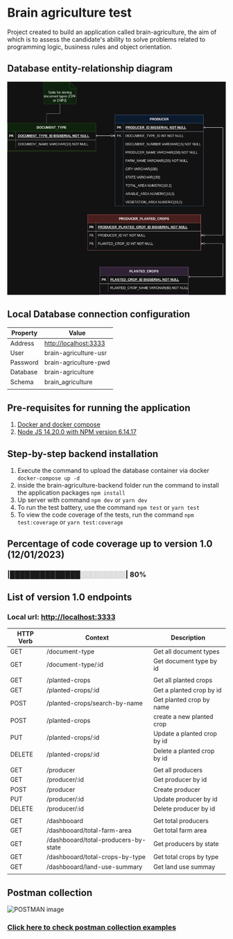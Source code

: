 # Brain agriculture test

Project created to build an application called brain-agriculture, the aim of which is to assess the candidate's ability to solve problems related to programming logic, business rules and object orientation.

## Database entity-relationship diagram

![ER diagram](ER_DIAGRAM.png)

## Local Database connection configuration

| Property                | Value                   |
|-------------------------|-------------------------|
| Address                 | <http://localhost:3333> |
| User                    | brain-agriculture-usr   |
| Password                | brain-agriculture-pwd   |
| Database                | brain-agriculture       |
| Schema                  | brain_agriculture       |
|                         |                         |

## Pre-requisites for running the application

1. [Docker and docker compose](https://docs.docker.com/get-docker/)
2. [Node JS 14.20.0 with NPM version 6.14.17](https://nodejs.org/en/blog/release/v14.20.0)

## Step-by-step backend installation

1. Execute the command to upload the database container via docker ```docker-compose up -d```
2. inside the brain-agriculture-backend folder run the command to install the application packages ```npm install```
3. Up server with command ```npm dev``` or ```yarn dev```
4. To run the test battery, use the command ```npm test``` or ```yarn test```
5. To view the code coverage of the tests, run the command ```npm test:coverage``` or ```yarn test:coverage```

## Percentage of code coverage up to version 1.0 (12/01/2023)

### |██████████████░░░░░░░░░| 80%

## List of version 1.0 endpoints

### Local url: <http://localhost:3333>

| HTTP Verb  | Context               | Description                                    |
|------------|-----------------------|------------------------------------------------|
| GET        | /document-type        | Get all document types                         |
| GET        | /document-type/:id    | Get document type by id                        |
|            |                       |                                                |
| GET        | /planted-crops        | Get all planted crops                          |
| GET        | /planted-crops/:id    | Get a planted crop by id                       |
| POST       | /planted-crops/search-by-name | Get planted crop by name               |
| POST       | /planted-crops        | create a new planted crop                      |
| PUT        | /planted-crops/:id    | Update a planted crop by id                    |
| DELETE     | /planted-crops/:id    | Delete a planted crop by id                    |
|            |                       |                                                |
| GET        | /producer             | Get all producers                              |
| GET        | /producer/:id         | Get producer by id                             |
| POST       | /producer             | Create producer                                |
| PUT        | /producer/:id         | Update producer by id                          |
| DELETE     | /producer/:id         | Delete producer by id                          |
|            |                       |                                                |
| GET        | /dashbooard           | Get total producers                            |
| GET        | /dashbooard/total-farm-area | Get total farm area                      |
| GET        | /dashbooard/total-producers-by-state           | Get producers by state                         |
| GET        | /dashbooard/total-crops-by-type | Get total crops by type              |
| GET        | /dashbooard/land-use-summary | Get land use summay                     |
|            |                       |                                                |

## Postman collection

![POSTMAN image](https://miro.medium.com/v2/resize:fit:720/format:webp/1*UjfpcPx0p410o13vpB7mlQ.png)

### [Click here to check postman collection examples](https://documenter.getpostman.com/view/6642725/2s9YsMArWS)
